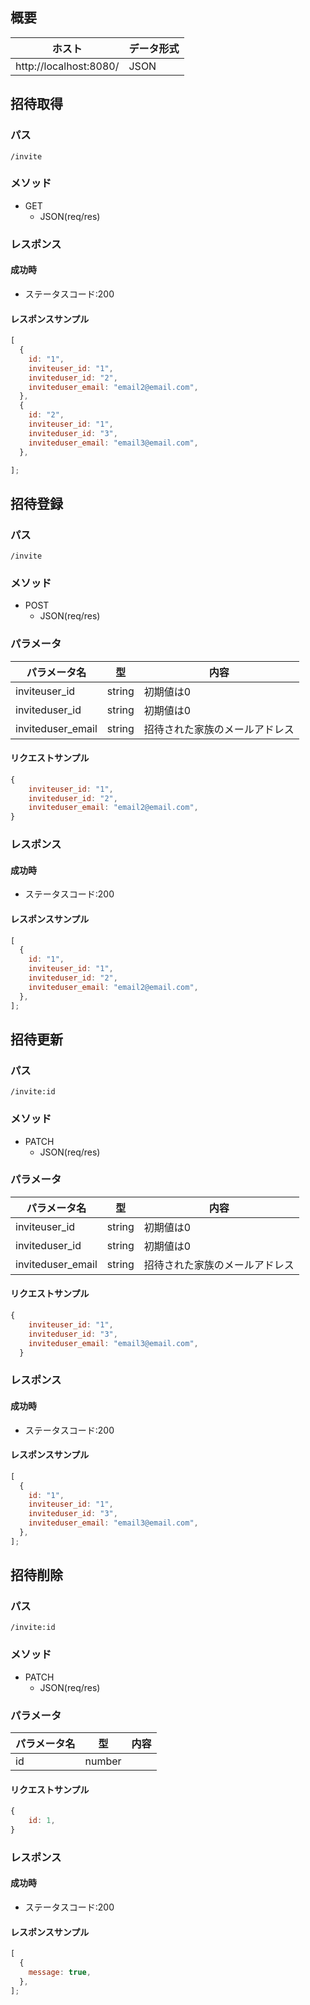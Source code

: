 ## 概要

| ホスト                 | データ形式 |
| ---------------------- | ---------- |
| http://localhost:8080/ | JSON       |

## 招待取得

### パス

`/invite`

### メソッド

- GET
  - JSON(req/res)

### レスポンス

#### 成功時

- ステータスコード:200

#### レスポンスサンプル

```javascript
[
  {
    id: "1",
    inviteuser_id: "1",
    inviteduser_id: "2",
    inviteduser_email: "email2@email.com",
  },
  {
    id: "2",
    inviteuser_id: "1",
    inviteduser_id: "3",
    inviteduser_email: "email3@email.com",
  },

];
```


## 招待登録

### パス

`/invite`

### メソッド

- POST
  - JSON(req/res)

### パラメータ

| パラメータ名 | 型     | 内容            |
| ------------ | ------ | --------------- |
| inviteuser_id  | string | 初期値は0  |
| inviteduser_id | string | 初期値は0  |
| inviteduser_email | string | 招待された家族のメールアドレス |

#### リクエストサンプル

```javascript
{
    inviteuser_id: "1",
    inviteduser_id: "2",
    inviteduser_email: "email2@email.com",
}
```

### レスポンス

#### 成功時

- ステータスコード:200

#### レスポンスサンプル

```javascript
[
  {
    id: "1",
    inviteuser_id: "1",
    inviteduser_id: "2",
    inviteduser_email: "email2@email.com",
  },
];
```
## 招待更新

### パス

`/invite:id`

### メソッド

- PATCH
  - JSON(req/res)

### パラメータ

| パラメータ名 | 型     | 内容            |
| ------------ | ------ | --------------- |
| inviteuser_id  | string | 初期値は0  |
| inviteduser_id | string | 初期値は0  |
| inviteduser_email | string | 招待された家族のメールアドレス |

#### リクエストサンプル

```javascript
{
    inviteuser_id: "1",
    inviteduser_id: "3",
    inviteduser_email: "email3@email.com",
  }
```

### レスポンス

#### 成功時

- ステータスコード:200

#### レスポンスサンプル

```javascript
[
  {
    id: "1",
    inviteuser_id: "1",
    inviteduser_id: "3",
    inviteduser_email: "email3@email.com",
  },
];
```

## 招待削除

### パス

`/invite:id`

### メソッド

- PATCH
  - JSON(req/res)

### パラメータ

| パラメータ名 | 型     | 内容 |
| ------------ | ------ | ---- |
| id           | number |      |

#### リクエストサンプル

```javascript
{
    id: 1,
}
```

### レスポンス

#### 成功時

- ステータスコード:200

#### レスポンスサンプル

```javascript
[
  {
    message: true,
  },
];
```
